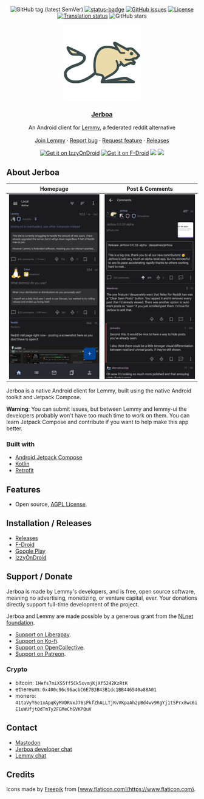 <div align="center">

![GitHub tag (latest SemVer)](https://img.shields.io/github/tag/LemmyNet/jerboa.svg)
[![status-badge](https://woodpecker.join-lemmy.org/api/badges/LemmyNet/jerboa/status.svg)](https://woodpecker.join-lemmy.org/LemmyNet/jerboa)
[![GitHub issues](https://img.shields.io/github/issues-raw/LemmyNet/jerboa.svg)](https://github.com/LemmyNet/jerboa/issues)
[![License](https://img.shields.io/github/license/LemmyNet/jerboa.svg)](LICENSE)
[![Translation status](https://weblate.join-lemmy.org/widget/lemmy/jerboa/svg-badge.svg)](https://weblate.join-lemmy.org/projects/lemmy/jerboa/)
![GitHub stars](https://img.shields.io/github/stars/LemmyNet/jerboa?style=social)

</div>

<p align="center">
  <a href="https://github.com/LemmyNet/jerboa" rel="noopener">
  <img width=200px height=200px src="https://raw.githubusercontent.com/LemmyNet/jerboa/main/app/src/main/res/jerboa.svg"></a>

  <h3 align="center"><a href="https://github.com/LemmyNet/jerboa">Jerboa</a></h3>
  <p align="center">
    An Android client for <a href="https://github.com/LemmyNet/lemmy">Lemmy</a>, a federated reddit alternative
    <br />
    <br />
    <a href="https://join-lemmy.org">Join Lemmy</a>
    ·
    <a href="https://github.com/LemmyNet/jerboa/issues">Report bug</a>
    ·
    <a href="https://github.com/LemmyNet/jerboa/issues">Request feature</a>
    ·
    <a href="https://github.com/LemmyNet/jerboa/blob/main/RELEASES.md">Releases</a>
  </p>
  <p align="center">
    <a href="https://apt.izzysoft.de/fdroid/index/apk/com.jerboa"><img src="https://gitlab.com/IzzyOnDroid/repo/-/raw/master/assets/IzzyOnDroid.png" alt="Get it on IzzyOnDroid" height="80"></a>
    <a href="https://f-droid.org/packages/com.jerboa"><img src="https://fdroid.gitlab.io/artwork/badge/get-it-on.png" alt="Get it on F-Droid" height="80"></a>
    <a href="https://play.google.com/store/apps/details?id=com.jerboa"><img src="https://cdn.rawgit.com/steverichey/google-play-badge-svg/master/img/en_get.svg" height="80"></a>
    <a href="https://github.com/LemmyNet/jerboa/releases/latest"><img src="https://raw.githubusercontent.com/andOTP/andOTP/master/assets/badges/get-it-on-github.png" height="80"></a>
  </p>
</p>

## About Jerboa

| Homepage                                                                   | Post & Comments                                                          |
| -------------------------------------------------------------------------- | ------------------------------------------------------------------------ |
| ![img_1](./fastlane/metadata/android/en-US/images/phoneScreenshots/01.png) | ![img_2](fastlane/metadata/android/en-US/images/phoneScreenshots/02.png) |

Jerboa is a native Android client for Lemmy, built using the native Android toolkit and Jetpack Compose.

**Warning**: You can submit issues, but between Lemmy and lemmy-ui the developers probably won't have too much time to work on them. You can learn Jetpack Compose and contribute if you want to help make this app better.

### Built with

- [Android Jetpack Compose](https://developer.android.com/jetpack/compose)
- [Kotlin](https://kotlinlang.org/)
- [Retrofit](https://square.github.io/retrofit/)

## Features

- Open source, [AGPL License](/LICENSE).

## Installation / Releases

- [Releases](https://github.com/LemmyNet/jerboa/releases)
- [F-Droid](https://f-droid.org/en/packages/com.jerboa/)
- [Google Play](https://play.google.com/store/apps/details?id=com.jerboa)
- [IzzyOnDroid](https://apt.izzysoft.de/fdroid/index/apk/com.jerboa)

## Support / Donate

Jerboa is made by Lemmy's developers, and is free, open source software, meaning no advertising, monetizing, or venture capital, ever. Your donations directly support full-time development of the project.

Jerboa and Lemmy are made possible by a generous grant from the [NLnet foundation](https://nlnet.nl/).

- [Support on Liberapay](https://liberapay.com/Lemmy).
- [Support on Ko-fi](https://ko-fi.com/lemmynet).
- [Support on OpenCollective](https://opencollective.com/lemmy).
- [Support on Patreon](https://www.patreon.com/dessalines).

### Crypto

- bitcoin: `1Hefs7miXS5ff5Ck5xvmjKjXf5242KzRtK`
- ethereum: `0x400c96c96acbC6E7B3B43B1dc1BB446540a88A01`
- monero: `41taVyY6e1xApqKyMVDRVxJ76sPkfZhALLTjRvVKpaAh2pBd4wv9RgYj1tSPrx8wc6iE1uWUfjtQdTmTy2FGMeChGVKPQuV`

## Contact

- [Mastodon](https://mastodon.social/@LemmyDev)
- [Jerboa developer chat](https://matrix.to/#/#jerboa-dev:matrix.org)
- [Lemmy chat](https://matrix.to/#/#lemmy:matrix.org)

## Credits

Icons made by [Freepik](https://www.freepik.com) from [www.flaticon.com](https://www.flaticon.com).
